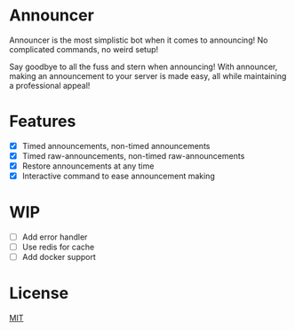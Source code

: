 # Announcer
Announcer is the most simplistic bot when it comes to announcing! No complicated commands, no weird setup!

Say goodbye to all the fuss and stern when announcing! With announcer, making an announcement to your server is made easy, all while maintaining a professional appeal!

# Features
- [x] Timed announcements, non-timed announcements
- [x] Timed raw-announcements, non-timed raw-announcements
- [x] Restore announcements at any time
- [x] Interactive command to ease announcement making

# WIP
- [ ] Add error handler
- [ ] Use redis for cache
- [ ] Add docker support

# License
[MIT](https://github.com/mischievousdev/announcer/blob/main/LICENSE)
